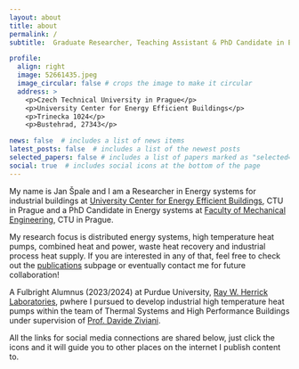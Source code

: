 ```yaml
---
layout: about
title: about
permalink: /
subtitle:  Graduate Researcher, Teaching Assistant & PhD Candidate in Energy & Process Engineering

profile:
  align: right
  image: 52661435.jpeg
  image_circular: false # crops the image to make it circular
  address: >
    <p>Czech Technical University in Prague</p>
    <p>University Center for Energy Efficient Buildings</p>
    <p>Trinecka 1024</p>
    <p>Bustehrad, 27343</p>

news: false  # includes a list of news items
latest_posts: false  # includes a list of the newest posts
selected_papers: false # includes a list of papers marked as "selected={true}"
social: true  # includes social icons at the bottom of the page
---
```

My name is Jan Špale and I am a Researcher in Energy systems for industrial buildings at [University Center for Energy Efficient Buildings](https://www.uceeb.cz/en/ing-jan-spale-en/), CTU in Prague and a PhD Candidate in Energy systems at [Faculty of Mechanical Engineering](https://www.fs.cvut.cz/en/home/), CTU in Prague.

My research focus is distributed energy systems, high temperature heat pumps, combined heat and power, waste heat recovery and industrial process heat supply. If you are interested in any of that, feel free to check out the [publications](https://janspale.github.io/publications/) subpage or eventually contact me for future collaboration!

A Fulbright Alumnus (2023/2024) at Purdue University, [Ray W. Herrick Laboratories](https://engineering.purdue.edu/Herrick), pwhere I pursued to develop industrial high temperature heat pumps within the team of Thermal Systems and High Performance Buildings under supervision of [Prof. Davide Ziviani](https://engineering.purdue.edu/ME/People/ptProfile?resource_id=164622).

All the links for social media connections are shared below, just click the icons and it will guide you to other places on the internet I publish content to.
